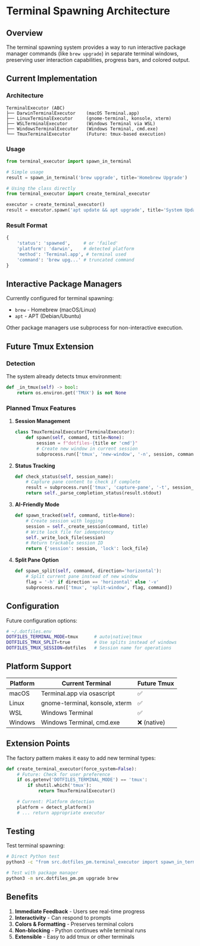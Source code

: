 # Terminal Spawning Architecture

## Overview

The terminal spawning system provides a way to run interactive package manager commands (like `brew upgrade`) in separate terminal windows, preserving user interaction capabilities, progress bars, and colored output.

## Current Implementation

### Architecture

```
TerminalExecutor (ABC)
├── DarwinTerminalExecutor    (macOS Terminal.app)
├── LinuxTerminalExecutor     (gnome-terminal, konsole, xterm)
├── WSLTerminalExecutor       (Windows Terminal via WSL)
├── WindowsTerminalExecutor   (Windows Terminal, cmd.exe)
└── TmuxTerminalExecutor      (Future: tmux-based execution)
```

### Usage

```python
from terminal_executor import spawn_in_terminal

# Simple usage
result = spawn_in_terminal('brew upgrade', title='Homebrew Upgrade')

# Using the class directly
from terminal_executor import create_terminal_executor

executor = create_terminal_executor()
result = executor.spawn('apt update && apt upgrade', title='System Update')
```

### Result Format

```python
{
    'status': 'spawned',     # or 'failed'
    'platform': 'darwin',    # detected platform
    'method': 'Terminal.app', # terminal used
    'command': 'brew upg...' # truncated command
}
```

## Interactive Package Managers

Currently configured for terminal spawning:
- `brew` - Homebrew (macOS/Linux)
- `apt` - APT (Debian/Ubuntu)

Other package managers use subprocess for non-interactive execution.

## Future Tmux Extension

### Detection

The system already detects tmux environment:
```python
def _in_tmux(self) -> bool:
    return os.environ.get('TMUX') is not None
```

### Planned Tmux Features

1. **Session Management**
   ```python
   class TmuxTerminalExecutor(TerminalExecutor):
       def spawn(self, command, title=None):
           session = f"dotfiles-{title or 'cmd'}"
           # Create new window in current session
           subprocess.run(['tmux', 'new-window', '-n', session, command])
   ```

2. **Status Tracking**
   ```python
   def check_status(self, session_name):
       # Capture pane content to check if complete
       result = subprocess.run(['tmux', 'capture-pane', '-t', session_name, '-p'])
       return self._parse_completion_status(result.stdout)
   ```

3. **AI-Friendly Mode**
   ```python
   def spawn_tracked(self, command, title=None):
       # Create session with logging
       session = self._create_session(command, title)
       # Write lock file for idempotency
       self._write_lock_file(session)
       # Return trackable session ID
       return {'session': session, 'lock': lock_file}
   ```

4. **Split Pane Option**
   ```python
   def spawn_split(self, command, direction='horizontal'):
       # Split current pane instead of new window
       flag = '-h' if direction == 'horizontal' else '-v'
       subprocess.run(['tmux', 'split-window', flag, command])
   ```

## Configuration

Future configuration options:
```bash
# ~/.dotfiles.env
DOTFILES_TERMINAL_MODE=tmux      # auto|native|tmux
DOTFILES_TMUX_SPLIT=true         # Use splits instead of windows
DOTFILES_TMUX_SESSION=dotfiles   # Session name for operations
```

## Platform Support

| Platform | Current Terminal | Future Tmux |
|----------|-----------------|-------------|
| macOS | Terminal.app via osascript | ✅ |
| Linux | gnome-terminal, konsole, xterm | ✅ |
| WSL | Windows Terminal | ✅ |
| Windows | Windows Terminal, cmd.exe | ❌ (native) |

## Extension Points

The factory pattern makes it easy to add new terminal types:

```python
def create_terminal_executor(force_system=False):
    # Future: Check for user preference
    if os.getenv('DOTFILES_TERMINAL_MODE') == 'tmux':
        if shutil.which('tmux'):
            return TmuxTerminalExecutor()

    # Current: Platform detection
    platform = detect_platform()
    # ... return appropriate executor
```

## Testing

Test terminal spawning:
```bash
# Direct Python test
python3 -c "from src.dotfiles_pm.terminal_executor import spawn_in_terminal; print(spawn_in_terminal('echo test', 'Test'))"

# Test with package manager
python3 -m src.dotfiles_pm.pm upgrade brew
```

## Benefits

1. **Immediate Feedback** - Users see real-time progress
2. **Interactivity** - Can respond to prompts
3. **Colors & Formatting** - Preserves terminal colors
4. **Non-blocking** - Python continues while terminal runs
5. **Extensible** - Easy to add tmux or other terminals

